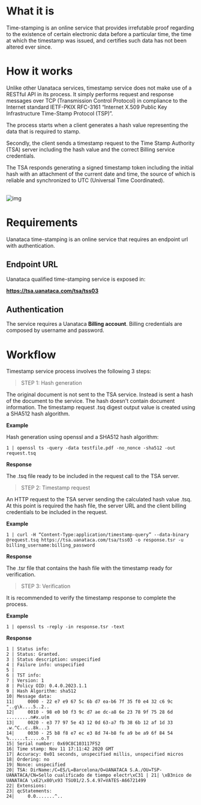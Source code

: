 # What it is

Time-stamping is an online service that provides irrefutable proof regarding to the existence of certain electronic data before a particular time, the time at which the timestamp was issued, and certifies such data has not been altered ever since.

# How it works

Unlike other Uanataca services, timestamp service does not make use of a RESTful API in its process. It simply performs request and response messages over TCP (Transmission Control Protocol) in compliance to the Internet standard IETF-PKIX RFC-3161 “Internet X.509 Public Key Infrastructure Time-Stamp Protocol (TSP)”.

The process starts when a client generates a hash value representing the data that is required to stamp. 

Secondly, the client sends a timestamp request to the Time Stamp Authority (TSA) server including the hash value and the correct Billing service credentials.

The TSA responds generating a signed timestamp token including the initial hash with an attachment of the current date and time, the source of which is reliable and synchronized to UTC (Universal Time Coordinated).
<br></br>

![img](https://i.ibb.co/djsQ4v1/tsa-wkf.png)


# Requirements

Uanataca time-stamping is an online service that requires an endpoint url with authentication.

## Endpoint URL

Uanataca qualified time-stamping service is exposed in:

**https://tsa.uanataca.com/tsa/tss03**


## Authentication

The service requires a Uanataca **Billing account**. Billing credentials are composed by username and password.


# Workflow

Timestamp service process involves the following 3 steps:
</br>

> STEP 1: Hash generation

The original document is not sent to the TSA service. Instead is sent a hash of the document to the service. The hash doesn't contain document information. The timestamp request .tsq digest output value is created using a SHA512 hash algorithm. 

**Example**

Hash generation using openssl and a SHA512 hash algorithm:

	1 | openssl ts -query -data testfile.pdf -no_nonce -sha512 -out request.tsq

**Response**

The .tsq file ready to be included in the request call to the TSA server.
</br>

> STEP 2: Timestamp request

An HTTP request to the TSA server sending the calculated hash value .tsq. At this point is required the hash file, the server URL and the client billing credentials to be included in the request. 

**Example**

	1 | curl -H “Content-Type:application/timestamp-query” --data-binary @request.tsq https://tsa.uanataca.com/tsa/tss03 -o response.tsr -u billing_username:billing_password

**Response**

The .tsr file that contains the hash file with the timestamp ready for verification.
</br>

> STEP 3: Verification

It is recommended to verify the timestamp response to complete the process.

**Example**

	1 | openssl ts -reply -in response.tsr -text

**Response**

	1 | Status info:
	2 | Status: Granted.
	3 | Status description: unspecified
	4 | Failure info: unspecified
	5 | 
	6 | TST info:
	7 | Version: 1
	8 | Policy OID: 0.4.0.2023.1.1
	9 | Hash Algorithm: sha512
	10| Message data:
	11|     0000 - 22 e7 e9 67 5c 6b d7 ea-b6 7f 35 f0 e4 32 c6 9c   "..g\k....5..2..
	12|     0010 - 98 e0 b0 f3 9c d7 ae dc-a8 6e 23 78 9f 75 28 6d   .........n#x.u(m
	13|     0020 - e3 77 97 5e 43 12 0d 63-a7 fb 38 6b 12 af 1d 33   .w.^C..c..8k...3
	14|     0030 - 25 b8 f8 e7 ec e3 8d 74-b8 fe a9 be a9 6f 84 54   %......t.....o.T
	15| Serial number: 0x69C8C103117F52
	16| Time stamp: Nov 11 17:11:42 2020 GMT
	17| Accuracy: 0x01 seconds, unspecified millis, unspecified micros
	18| Ordering: no
	19| Nonce: unspecified
	20| TSA: DirName:/C=ES/L=Barcelona/O=UANATACA S.A./OU=TSP-UANATACA/CN=Sello cualificado de tiempo electr\xC31 | 21| \xB3nico de UANATACA \xE2\x80\x93 TSU01/2.5.4.97=VATES-A66721499
	22| Extensions:
	23| qcStatements:
	24|     0.0.......^..

